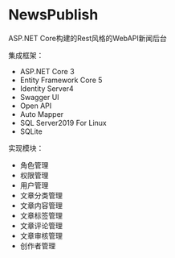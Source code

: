 # NewsPublish
 ASP.NET Core构建的Rest风格的WebAPI新闻后台

集成框架：

 - ASP.NET Core 3
 - Entity Framework Core 5
 - Identity Server4
 - Swagger UI
 - Open API
 - Auto Mapper
 - SQL Server2019 For Linux
 - SQLite

实现模块：

 - 角色管理
 - 权限管理
 - 用户管理
 - 文章分类管理
 - 文章内容管理
 - 文章标签管理
 - 文章评论管理
 - 文章审核管理
 - 创作者管理
